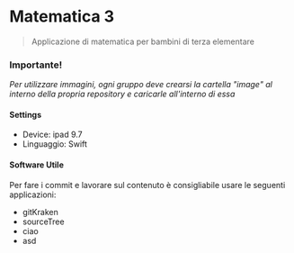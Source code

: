# Matematica 3
>Applicazione di matematica per bambini di terza elementare



### Importante! 

*Per utilizzare immagini, ogni gruppo deve crearsi la cartella "image" al interno della propria repository e caricarle all'interno di essa*

#### Settings
- Device: ipad 9.7
- Linguaggio: Swift 
#### Software Utile
Per fare i commit e lavorare sul contenuto è consigliabile usare le seguenti applicazioni:
- gitKraken
- sourceTree
- ciao
- asd

